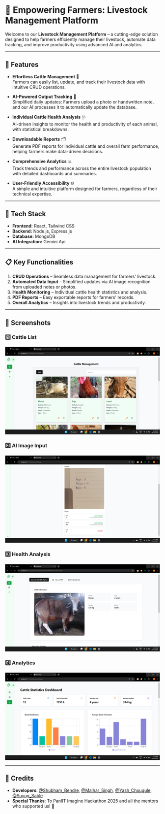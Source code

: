 # 🐄 Empowering Farmers: Livestock Management Platform

Welcome to our **Livestock Management Platform** – a cutting-edge solution designed to help farmers efficiently manage their livestock, automate data tracking, and improve productivity using advanced AI and analytics.

---

## 🌟 Features

- **Effortless Cattle Management** 🐄  
  Farmers can easily list, update, and track their livestock data with intuitive CRUD operations.  

- **AI-Powered Output Tracking** 🤖  
  Simplified daily updates: Farmers upload a photo or handwritten note, and our AI processes it to automatically update the database.  

- **Individual Cattle Health Analysis** 🩺  
  AI-driven insights to monitor the health and productivity of each animal, with statistical breakdowns.  

- **Downloadable Reports** 🗂️  
  Generate PDF reports for individual cattle and overall farm performance, helping farmers make data-driven decisions.  

- **Comprehensive Analytics** 📊  
  Track trends and performance across the entire livestock population with detailed dashboards and summaries.  

- **User-Friendly Accessibility** 🌐  
  A simple and intuitive platform designed for farmers, regardless of their technical expertise.  

---

## 🚀 Tech Stack

- **Frontend:** React, Tailwind CSS
- **Backend:** Node.js, Express.js  
- **Database:** MongoDB  
- **AI Integration:** Gemini Api 

---

## 📋 Key Functionalities

1. **CRUD Operations** – Seamless data management for farmers' livestock.  
2. **Automated Data Input** – Simplified updates via AI image recognition from uploaded notes or photos.  
3. **Health Monitoring** – Individual cattle health statistics and analysis.  
4. **PDF Reports** – Easy exportable reports for farmers' records.  
5. **Overall Analytics** – Insights into livestock trends and productivity.  

---

## 📸 **Screenshots**  

### 1️⃣ Cattle List
![Cattle List](./screenshot/cattle_list.png)  

### 2️⃣ AI Image Input  
![AI Input](./screenshot/ai_input.png)  

### 3️⃣ Health Analysis  
![Health Analysis](./screenshot/detail.png)  

### 4️⃣ Analytics  
![Analytics](./screenshot/analytics.png)  

---

## 📜 **Credits**  
- **Developers**: [@Shubham_Bendre](https://github.com/Shubham-Bendre), [@Malhar_Singh](https://github.com/Malhar2400), [@Yash_Chougule](https://github.com/YxASH), [@Suyog_Sable](https://github.com/Suyog_Sable)  
- **Special Thanks**: To PanIIT Imagine Hackathon 2025 and all the mentors who supported us! 🎉  
